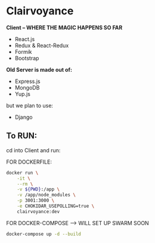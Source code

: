 # Clairvoyance

<b>Client – WHERE THE MAGIC HAPPENS SO FAR</b>
<ul>
  <li>React.js</li>
  <li>Redux & React-Redux</li>
  <li>Formik</li>
  <li>Bootstrap</li>
</ul>

<b>Old Server is made out of:</b>
<ul>
  <li>Express.js</li>
  <li>MongoDB</li>
  <li>Yup.js</li>
</ul>

but we plan to use:
- Django

## To RUN:

cd into Client and run:

FOR DOCKERFILE:

```bash
docker run \
    -it \
    --rm \
    -v ${PWD}:/app \
    -v /app/node_modules \
    -p 3001:3000 \
    -e CHOKIDAR_USEPOLLING=true \
    clairvoyance:dev
```

FOR DOCKER-COMPOSE --> WILL SET UP SWARM SOON

```bash
docker-compose up -d --build
```